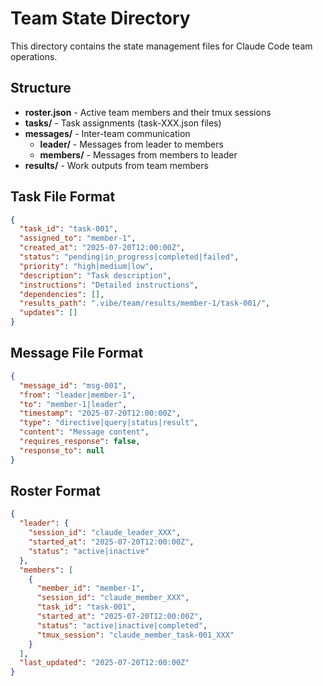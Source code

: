 # Team State Directory

This directory contains the state management files for Claude Code team operations.

## Structure

- **roster.json** - Active team members and their tmux sessions
- **tasks/** - Task assignments (task-XXX.json files)
- **messages/** - Inter-team communication
  - **leader/** - Messages from leader to members
  - **members/** - Messages from members to leader
- **results/** - Work outputs from team members

## Task File Format

```json
{
  "task_id": "task-001",
  "assigned_to": "member-1",
  "created_at": "2025-07-20T12:00:00Z",
  "status": "pending|in_progress|completed|failed",
  "priority": "high|medium|low",
  "description": "Task description",
  "instructions": "Detailed instructions",
  "dependencies": [],
  "results_path": ".vibe/team/results/member-1/task-001/",
  "updates": []
}
```

## Message File Format

```json
{
  "message_id": "msg-001",
  "from": "leader|member-1",
  "to": "member-1|leader",
  "timestamp": "2025-07-20T12:00:00Z",
  "type": "directive|query|status|result",
  "content": "Message content",
  "requires_response": false,
  "response_to": null
}
```

## Roster Format

```json
{
  "leader": {
    "session_id": "claude_leader_XXX",
    "started_at": "2025-07-20T12:00:00Z",
    "status": "active|inactive"
  },
  "members": [
    {
      "member_id": "member-1",
      "session_id": "claude_member_XXX",
      "task_id": "task-001",
      "started_at": "2025-07-20T12:00:00Z",
      "status": "active|inactive|completed",
      "tmux_session": "claude_member_task-001_XXX"
    }
  ],
  "last_updated": "2025-07-20T12:00:00Z"
}
```